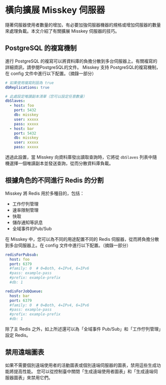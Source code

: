 # 橫向擴展 Misskey 伺服器

隨著伺服器使用者數量的增加，有必要加強伺服器機器的規格或增加伺服器的數量來處理負載。本文介紹了有關擴展 Misskey 伺服器的技巧。

## PostgreSQL 的複寫機制

進行 PostgreSQL 的複寫可以將資料庫的負擔分散到多台伺服器上。有關複寫的詳細資訊，請參閱PostgreSQL的文件。
Misskey 支持 PostgreSQL的複寫機制，在 config 文件中進行以下配置。（摘錄一部分）

```yml
# 如果使用複寫則設為 true
dbReplications: true

# 此處設定唯讀副本清單（您可以設定任意數量）
dbSlaves:
  - host: foo
    port: 5432
    db: misskey
    user: xxxxx
    pass: xxxxx
  - host: bar
    port: 5432
    db: misskey
    user: xxxxx
    pass: xxxxx
```

透過此設置，當 Misskey 向資料庫發出讀取查詢時，它將從 `dbSlaves` 列表中隨機選擇一個唯讀副本並發送查詢，從而分散資料庫負載。

## 根據角色的不同進行 Redis 的分割

Misskey 將 Redis 用於多種目的，包括：

- 工作佇列管理
- 速率限制管理
- 快取
- 儲存通知等訊息
- 全域事件的Pub/Sub

在 Misskey 中，您可以為不同的用途配置不同的 Redis 伺服器，從而將負擔分散到多台伺服器上。在 config 文件中進行以下配置。（摘錄一部分）

```yml
redisForPubsub:
  host: foo
  port: 6379
  #family: 0  # 0=Both, 4=IPv4, 6=IPv6
  #pass: example-pass
  #prefix: example-prefix
  #db: 1

redisForJobQueue:
  host: bar
  port: 6379
  #family: 0  # 0=Both, 4=IPv4, 6=IPv6
  #pass: example-pass
  #prefix: example-prefix
  #db: 1
```

除了主 Redis 之外，如上所述還可以為「全域事件 Pub/Sub」和「工作佇列管理」設定 Redis。

## 禁用遠端圖表

如果不需要個別遠端使用者的活動圖表或個別遠端伺服器的圖表，禁用這些生成功能將提高性能。
您可以從控制臺中關閉「生成遠端使用者圖表」和「生成遠端伺服器圖表」來禁用它們。
